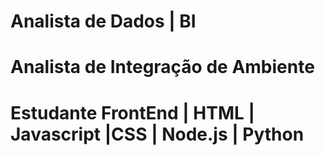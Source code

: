 # Analista de Dados | BI
# Analista de Integração de Ambiente
# Estudante FrontEnd | HTML | Javascript |CSS | Node.js | Python 
